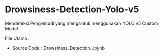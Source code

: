 # Drowsiness-Detection-Yolo-v5
Mendeteksi Pengemudi yang mengantuk menggunakan YOLO v5 Custom Model

File Utama :
- Source Code : Drowsiness_Detection_.ipynb
